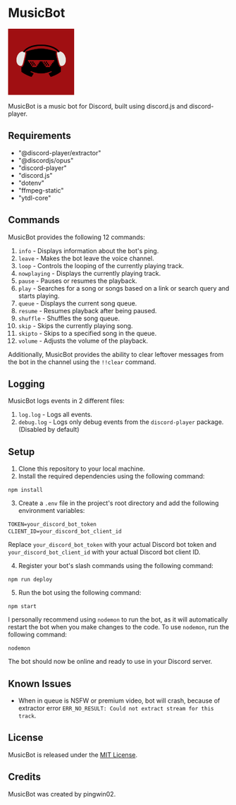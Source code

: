 # MusicBot

<img src="img/bot_logo.png" width="150" height="150">

MusicBot is a music bot for Discord, built using discord.js and discord-player.

## Requirements

- "@discord-player/extractor"
- "@discordjs/opus"
- "discord-player"
- "discord.js"
- "dotenv"
- "ffmpeg-static"
- "ytdl-core"

## Commands

MusicBot provides the following 12 commands:

1. `info` - Displays information about the bot's ping.
2. `leave` - Makes the bot leave the voice channel.
3. `loop` - Controls the looping of the currently playing track.
4. `nowplaying` - Displays the currently playing track.
5. `pause` - Pauses or resumes the playback.
6. `play` - Searches for a song or songs based on a link or search query and starts playing.
7. `queue` - Displays the current song queue.
8. `resume` - Resumes playback after being paused.
9. `shuffle` - Shuffles the song queue.
10. `skip` - Skips the currently playing song.
11. `skipto` - Skips to a specified song in the queue.
12. `volume` - Adjusts the volume of the playback.

Additionally, MusicBot provides the ability to clear leftover messages from the bot in the channel using the `!!clear` command.

## Logging

MusicBot logs events in 2 different files:

1. `log.log` - Logs all events.
2. `debug.log` - Logs only debug events from the `discord-player` package. (Disabled by default)

## Setup

1. Clone this repository to your local machine.
2. Install the required dependencies using the following command:

```
npm install
```

3. Create a `.env` file in the project's root directory and add the following environment variables:

```
TOKEN=your_discord_bot_token
CLIENT_ID=your_discord_bot_client_id
```

Replace `your_discord_bot_token` with your actual Discord bot token and `your_discord_bot_client_id` with your actual Discord bot client ID.

4. Register your bot's slash commands using the following command:

```
npm run deploy
```

5. Run the bot using the following command:

```
npm start
```

I personally recommend using `nodemon` to run the bot, as it will automatically restart the bot when you make changes to the code. To use `nodemon`, run the following command:

```
nodemon
```

The bot should now be online and ready to use in your Discord server.

## Known Issues

- When in queue is NSFW or premium video, bot will crash, because of
  extractor error `ERR_NO_RESULT: Could not extract stream for this track`.

## License

MusicBot is released under the [MIT License](LICENSE.txt).

## Credits

MusicBot was created by pingwin02.
